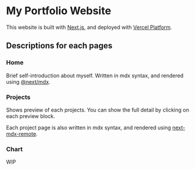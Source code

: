 # My Portfolio Website

This website is built with [Next.js](https://nextjs.org), and deployed with [Vercel Platform](https://vercel.com/new?utm_medium=default-template&filter=next.js&utm_source=create-next-app&utm_campaign=create-next-app-readme).

## Descriptions for each pages

### Home

Brief self-introduction about myself. Written in mdx syntax, and rendered using [@next/mdx](https://www.npmjs.com/package/@next/mdx).

### Projects

Shows preview of each projects. You can show the full detail by clicking on each preview block.

Each project page is also written in mdx syntax, and rendered using [next-mdx-remote](https://github.com/hashicorp/next-mdx-remote).

### Chart

WIP
